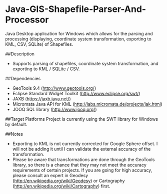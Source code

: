 Java-GIS-Shapefile-Parser-And-Processor
=======================================

Java Desktop application for Windows which allows for the parsing and processing (displaying, coordinate system transformation, exporting to KML, CSV, SQLite) of Shapefiles.

##Description
- Supports parsing of shapefiles, coordinate system transformation, and exporting to KML / SQLite / CSV. 

##Dependencies
- GeoTools 9.4 (http://www.geotools.org/)
- Eclipse Standard Widget Toolkit (http://www.eclipse.org/swt/)
- JAXB (https://jaxb.java.net/)
- Micromata Java API for KML (http://labs.micromata.de/projects/jak.html)
- JOOQ SQL library (http://www.jooq.org/)


##Target Platforms
Project is currently using the SWT library for Windows by default.

##Notes
- Exporting to KML is not currently corrected for Google Sphere offset. I will not be adding it until I can validate the external accuracy of the transformation.
- Please be aware that transformations are done through the GeoTools library, so there is a chance that they may not meet the accuracy requirements of certain projects. If you are going for high accuracy, please consult an expert in Geodesy (http://en.wikipedia.org/wiki/Geodesy) or Cartography (http://en.wikipedia.org/wiki/Cartography) first.
